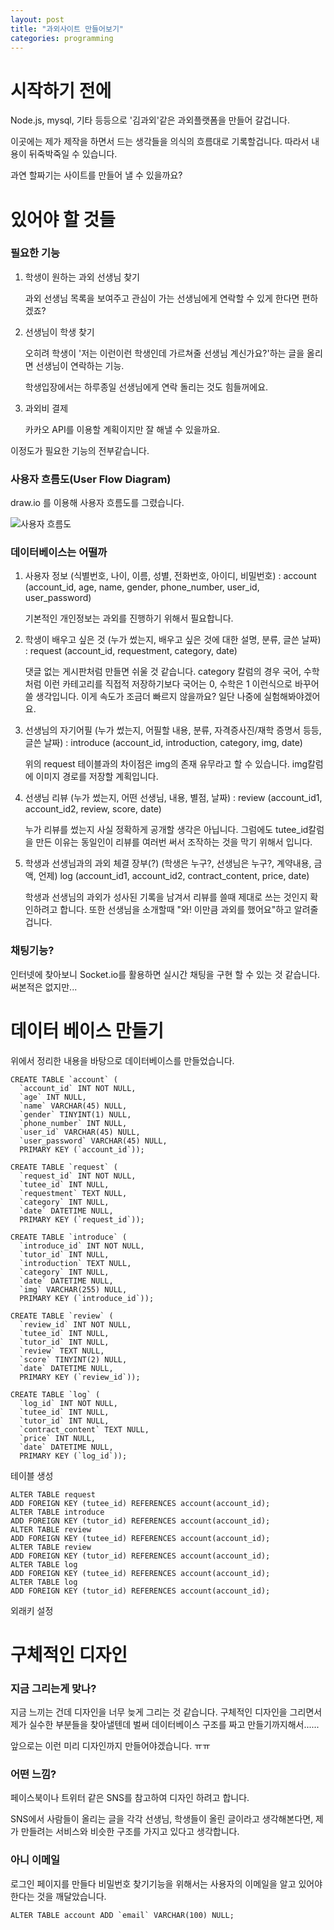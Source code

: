 ```yaml
---
layout: post
title: "과외사이트 만들어보기"
categories: programming
---
```


# 시작하기 전에

Node.js, mysql, 기타 등등으로 '김과외'같은 과외플랫폼을 만들어 갈겁니다.

이곳에는 제가 제작을 하면서 드는 생각들을 의식의 흐름대로 기록할겁니다. 따라서 내용이 뒤죽박죽일 수 있습니다.

과연 할짜기는 사이트를 만들어 낼 수 있을까요?

# 있어야 할 것들

### 필요한 기능

1. 학생이 원하는 과외 선생님 찾기

   과외 선생님 목록을 보여주고 관심이 가는 선생님에게 연락할 수 있게 한다면 편하겠죠?

2. 선생님이 학생 찾기

   오히려 학생이 '저는 이런이런 학생인데 가르쳐줄 선생님 계신가요?'하는 글을 올리면 선생님이 연락하는 기능.

   학생입장에서는 하루종일 선생님에게 연락 돌리는 것도 힘들꺼에요.

3. 과외비 결제

   카카오 API를 이용할 계획이지만 잘 해낼 수 있을까요.
   

이정도가 필요한 기능의 전부같습니다. 

### 사용자 흐름도(User Flow Diagram)

draw.io 를 이용해 사용자 흐름도를 그렸습니다.

![사용자 흐름도](https://haljjagi.github.io/assets/img/tutor-platform/1.png)

### 데이터베이스는 어떨까

1. 사용자 정보 (식별번호, 나이, 이름, 성별, 전화번호, 아이디, 비밀번호) : account (account_id, age, name, gender, phone_number, user_id, user_password)

   기본적인 개인정보는 과외를 진행하기 위해서 필요합니다.

3. 학생이 배우고 싶은 것 (누가 썼는지, 배우고 싶은 것에 대한 설명, 분류, 글쓴 날짜) : request (account_id, requestment, category, date)

   댓글 없는 게시판처럼 만들면 쉬울 것 같습니다. category 칼럼의 경우 국어, 수학처럼 이런 카테고리를 직접적 저장하기보다 국어는 0, 수학은 1 이런식으로 바꾸어 쓸 생각입니다. 이게 속도가 조금더 빠르지 않을까요? 일단 나중에 실험해봐야겠어요.

4. 선생님의 자기어필 (누가 썼는지, 어필할 내용, 분류, 자격증사진/재학 증명서 등등, 글쓴 날짜) : introduce (account_id, introduction, category, img, date)

   위의 request 테이블과의 차이점은 img의 존재 유무라고 할 수 있습니다. img칼럼에 이미지 경로를 저장할 계획입니다.

5. 선생님 리뷰 (누가 썼는지, 어떤 선생님, 내용, 별점, 날짜) : review (account_id1, account_id2, review, score, date)

   누가 리뷰를 썼는지 사실 정확하게 공개할 생각은 아닙니다. 그럼에도 tutee_id칼럼을 만든 이유는 동일인이 리뷰를 여러번 써서 조작하는 것을 막기 위해서 입니다.

6. 학생과 선생님과의 과외 체결 장부(?) (학생은 누구?, 선생님은 누구?, 계약내용, 금액, 언제) log (account_id1, account_id2, contract_content, price, date)

   학생과 선생님의 과외가 성사된 기록을 남겨서 리뷰를 쓸때 제대로 쓰는 것인지 확인하려고 합니다. 또한 선생님을 소개할때 "와! 이만큼 과외를 했어요"하고 알려줄겁니다.

### 채팅기능?

인터넷에 찾아보니 Socket.io를 활용하면 실시간 채팅을 구현 할 수 있는 것 같습니다. 써본적은 없지만...

# 데이터 베이스 만들기

위에서 정리한 내용을 바탕으로 데이터베이스를 만들었습니다.

```mysql
CREATE TABLE `account` (
  `account_id` INT NOT NULL,
  `age` INT NULL,
  `name` VARCHAR(45) NULL,
  `gender` TINYINT(1) NULL,
  `phone_number` INT NULL,
  `user_id` VARCHAR(45) NULL,
  `user_password` VARCHAR(45) NULL,
  PRIMARY KEY (`account_id`));
```

```mysql
CREATE TABLE `request` (
  `request_id` INT NOT NULL,
  `tutee_id` INT NULL,
  `requestment` TEXT NULL,
  `category` INT NULL,
  `date` DATETIME NULL,
  PRIMARY KEY (`request_id`));
```

```mysql
CREATE TABLE `introduce` (
  `introduce_id` INT NOT NULL,
  `tutor_id` INT NULL,
  `introduction` TEXT NULL,
  `category` INT NULL,
  `date` DATETIME NULL,
  `img` VARCHAR(255) NULL,
  PRIMARY KEY (`introduce_id`));
```

```mysql
CREATE TABLE `review` (
  `review_id` INT NOT NULL,
  `tutee_id` INT NULL,
  `tutor_id` INT NULL,
  `review` TEXT NULL,
  `score` TINYINT(2) NULL,
  `date` DATETIME NULL,
  PRIMARY KEY (`review_id`));
```

```mysql
CREATE TABLE `log` (
  `log_id` INT NOT NULL,
  `tutee_id` INT NULL,
  `tutor_id` INT NULL,
  `contract_content` TEXT NULL,
  `price` INT NULL,  
  `date` DATETIME NULL,
  PRIMARY KEY (`log_id`));
```
테이블 생성
```mysql
ALTER TABLE request
ADD FOREIGN KEY (tutee_id) REFERENCES account(account_id);
ALTER TABLE introduce
ADD FOREIGN KEY (tutor_id) REFERENCES account(account_id);
ALTER TABLE review
ADD FOREIGN KEY (tutee_id) REFERENCES account(account_id);
ALTER TABLE review
ADD FOREIGN KEY (tutor_id) REFERENCES account(account_id);
ALTER TABLE log
ADD FOREIGN KEY (tutee_id) REFERENCES account(account_id);
ALTER TABLE log
ADD FOREIGN KEY (tutor_id) REFERENCES account(account_id);
```
외래키 설정

# 구체적인 디자인

### 지금 그리는게 맞나?

지금 느끼는 건데 디자인을 너무 늦게 그리는 것 같습니다. 구체적인 디자인을 그리면서 제가 실수한 부분들을 찾아낼텐데 벌써 데이터베이스 구조를 짜고 만들기까지해서......

앞으로는 이런 미리 디자인까지 만들어야겠습니다. ㅠㅠ

### 어떤 느낌?

페이스북이나 트위터 같은 SNS를 참고하여 디자인 하려고 합니다.

SNS에서 사람들이 올리는 글을 각각 선생님, 학생들이 올린 글이라고 생각해본다면, 제가 만들려는 서비스와 비슷한 구조를 가지고 있다고 생각합니다.

### 아니 이메일

로그인 페이지를 만들다 비밀번호 찾기기능을 위해서는 사용자의 이메일을 알고 있어야 한다는 것을 깨달았습니다.

```mysql
ALTER TABLE account ADD `email` VARCHAR(100) NULL;
```

